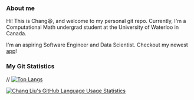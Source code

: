 ### About me
Hi! This is Chang:laughing:, and welcome to my personal git repo.
Currently, I'm a Computational Math undergrad student at the University of Waterloo in Canada.

I'm an aspiring Software Engineer and Data Scientist.
Checkout my newest [app](https://deepnash.streamlit.app/)!



### My Git Statistics
// [![Top Langs](https://github-readme-stats.vercel.app/api?username=hellochang&theme=rose_pine&show_icons=true)](https://github.com/hellochang)

[![Chang Liu's GitHub Language Usage Statistics](https://github-readme-stats.vercel.app/api/top-langs?username=hellochang&hide=html,scss,stylus,blade,jupyter%20notebook,css,shell,batchfile,dockerfile,typescript&theme=rose_pine&show_icons=true)](https://github.com/hellochang)
